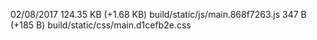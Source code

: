   02/08/2017
  124.35 KB (+1.68 KB)  build/static/js/main.868f7263.js
  347 B (+185 B)        build/static/css/main.d1cefb2e.css

